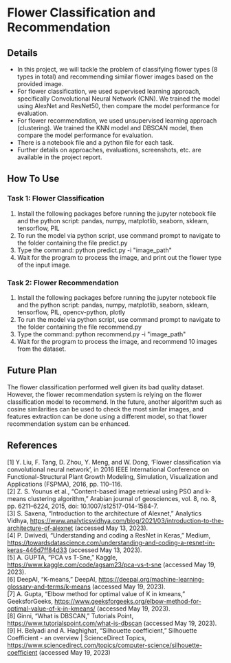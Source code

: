 # Flower Classification and Recommendation

## Details
* In this project, we will tackle the problem of classifying flower types (8 types in total) and recommending similar flower images based on the provided image.
* For flower classification, we used supervised learning approach, specifically Convolutional Neural Network (CNN). We trained the model using AlexNet and ResNet50, then compare the model performance for evaluation.
* For flower recommendation, we used unsupervised learning approach (clustering). We trained the KNN model and DBSCAN model, then compare the model performance for evaluation.
* There is a notebook file and a python file for each task.
* Further details on approaches, evaluations, screenshots, etc. are available in the project report.

## How To Use
### Task 1: Flower Classification
1. Install the following packages before running the jupyter notebook file and the python script: pandas, numpy, matplotlib, seaborn, sklearn, tensorflow, PIL
2. To run the model via python script, use command prompt to navigate to the folder containing the file predict.py
3. Type the command: python predict.py -i "image_path"
4. Wait for the program to process the image, and print out the flower type of the input image.

### Task 2: Flower Recommendation
1. Install the following packages before running the jupyter notebook file and the python script: pandas, numpy, matplotlib, seaborn, sklearn, tensorflow, PIL, opencv-python, plotly
2. To run the model via python script, use command prompt to navigate to the folder containing the file recommend.py
3. Type the command: python recommend.py -i "image_path"
4. Wait for the program to process the image, and recommend 10 images from the dataset.

## Future Plan
The flower classification performed well given its bad quality dataset. However, the flower recommendation system is relying on the flower classification model to recommend. In the future, another algorithm such as cosine similarities can be used to check the most similar images, and features extraction can be done using a different model, so that flower recommendation system can be enhanced.

## References
[1] Y. Liu, F. Tang, D. Zhou, Y. Meng, and W. Dong, ‘Flower classification via convolutional
neural network’, in 2016 IEEE International Conference on Functional-Structural Plant
Growth Modeling, Simulation, Visualization and Applications (FSPMA), 2016, pp. 110–116.<br/>
[2] Z. S. Younus et al., “Content-based image retrieval using PSO and k-means clustering
algorithm,” Arabian journal of geosciences, vol. 8, no. 8, pp. 6211–6224, 2015, doi:
10.1007/s12517-014-1584-7.<br/>
[3] S. Saxena, “Introduction to the architecture of Alexnet,” Analytics Vidhya,
https://www.analyticsvidhya.com/blog/2021/03/introduction-to-the-architecture-of-alexnet
(accessed May 13, 2023).<br/>
[4] P. Dwivedi, “Understanding and coding a ResNet in Keras,” Medium,
https://towardsdatascience.com/understanding-and-coding-a-resnet-in-keras-446d7ff84d33
(accessed May 13, 2023).<br/>
[5] A. GUPTA, “PCA vs T-Sne,” Kaggle, https://www.kaggle.com/code/agsam23/pca-vs-t-sne
(accessed May 19, 2023).<br/>
[6] DeepAI, “K-means,” DeepAI,
https://deepai.org/machine-learning-glossary-and-terms/k-means (accessed May 19, 2023).<br/>
[7] A. Gupta, “Elbow method for optimal value of K in kmeans,” GeeksforGeeks,
https://www.geeksforgeeks.org/elbow-method-for-optimal-value-of-k-in-kmeans/ (accessed
May 19, 2023).<br/>
[8] Ginni, “What is DBSCAN,” Tutorials Point, https://www.tutorialspoint.com/what-is-dbscan
(accessed May 19, 2023).<br/>
[9] H. Belyadi and A. Haghighat, “Silhouette coefficient,” Silhouette Coefficient - an overview |
ScienceDirect Topics,
https://www.sciencedirect.com/topics/computer-science/silhouette-coefficient (accessed May
19, 2023)<br/>
